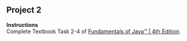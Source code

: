 ## Project 2
**Instructions**<br>
Complete Textbook Task 2-4 of [Fundamentals of Java™ | 4th Edition](https://www.cengage.com/c/fundamentals-of-java-ap-computer-science-essentials-4e-lambert/9780538744928PF/).